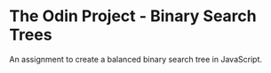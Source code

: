 # The Odin Project - Binary Search Trees
An assignment to create a balanced binary search tree in JavaScript.
